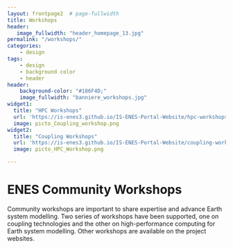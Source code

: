 ```yaml
---
layout: frontpage2  # page-fullwidth
title: Workshops
header:
   image_fullwidth: "header_homepage_13.jpg"
permalink: "/workshops/"
categories:
    - design
tags:
    - design
    - background color
    - header
header:
    background-color: "#186F4D;"
    image_fullwidth: "banniere_workshops.jpg"
widget1:
  title: "HPC Workshops"
  url: 'https://is-enes3.github.io/IS-ENES-Portal-Website/hpc-workshops/'
  image: picto_Coupling_workshop.png
widget2:
  title: "Coupling Workshops"
  url: 'https://is-enes3.github.io/IS-ENES-Portal-Website/coupling-workshops/'
  image: picto_HPC_Workshop.png

---
```


# ENES Community Workshops

Community workshops are important to share expertise and advance Earth system modelling. Two series of workshops have been supported, one on coupling technologies and the other on high-performance computing for Earth system modelling. Other workshops are available on the project websites. 
